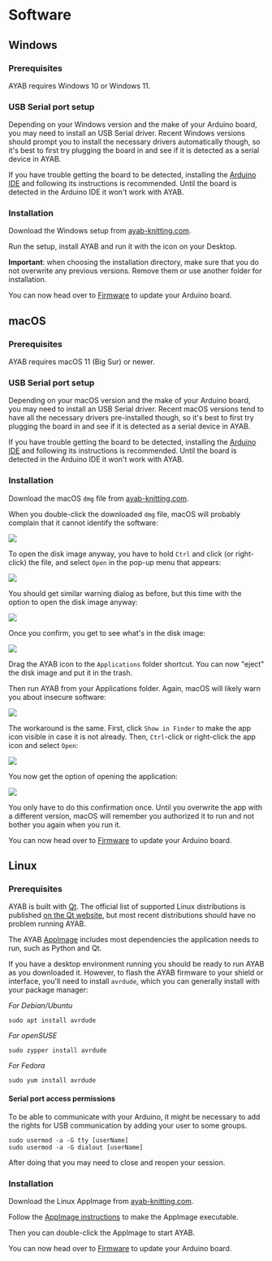 # Software

## Windows

### Prerequisites

AYAB requires Windows 10 or Windows 11.

### USB Serial port setup

Depending on your Windows version and the make of your Arduino board, you may need to install an USB Serial driver. Recent Windows versions should prompt you to install the necessary drivers automatically though, so it's best to first try plugging the board in and see if it is detected as a serial device in AYAB.

If you have trouble getting the board to be detected, installing the [Arduino IDE](https://www.arduino.cc/en/software) and following its instructions is recommended. Until the board is detected in the Arduino IDE it won't work with AYAB.

### Installation

Download the Windows setup from [ayab-knitting.com](https://ayab-knitting.com/ayab-software/).  

Run the setup, install AYAB and run it with the icon on your Desktop.

**Important**: when choosing the installation directory, make sure that you do not overwrite any previous versions. Remove them or use another folder for installation.

You can now head over to [Firmware](./firmware.md) to update your Arduino board.

## macOS

### Prerequisites

AYAB requires macOS 11 (Big Sur) or newer.

### USB Serial port setup

Depending on your macOS version and the make of your Arduino board, you may need to install an USB Serial driver. Recent macOS versions tend to have
all the necessary drivers pre-installed though, so it's best to first try plugging the board in and see if it is detected as a serial device in AYAB.

If you have trouble getting the board to be detected, installing the [Arduino IDE](https://www.arduino.cc/en/software) and following its instructions is recommended. Until the board is detected in the Arduino IDE it won't work with AYAB.

### Installation

Download the macOS `dmg` file from [ayab-knitting.com](https://ayab-knitting.com/ayab-software/).

When you double-click the downloaded `dmg` file, macOS will probably complain that it cannot identify the software:

![](../img/macos/ayab-dmg-blocked.png)

To open the disk image anyway, you have to hold `Ctrl` and click (or right-click) the file, and select `Open` in the pop-up menu that appears:

![](../img/macos/ayab-dmg-right-click.png)

You should get similar warning dialog as before, but this time with the option to open the disk image anyway:

![](../img/macos/ayab-dmg-confirm-open.png)

Once you confirm, you get to see what's in the disk image:

![](../img/macos/ayab-dmg-contents.png)

Drag the AYAB icon to the `Applications` folder shortcut. You can now "eject" the disk image and put it in the trash.

Then run AYAB from your Applications folder. Again, macOS will likely warn you about insecure software:

![](../img/macos/ayab-app-blocked.png)

The workaround is the same. First, click `Show in Finder` to make the app icon visible in case it is not already. Then, `Ctrl`-click or right-click the app icon and select `Open`:

![](../img/macos/ayab-app-right-click.png)

You now get the option of opening the application:

![](../img/macos/ayab-app-confirm-open.png)

You only have to do this confirmation once. Until you overwrite the app with a different version, macOS will remember you authorized it to run and not bother you again when you run it.

You can now head over to [Firmware](./firmware.md) to update your Arduino board.

## Linux

### Prerequisites

AYAB is built with [Qt](https://www.qt.io). The official list of supported Linux distributions is published [on the Qt website](https://doc.qt.io/qt-6/linux.html#supported-configurations), but most recent distributions should have no problem running AYAB.

The AYAB [AppImage](https://appimage.org) includes most dependencies the application needs to run, such as Python and Qt.

If you have a desktop environment running you should be ready to run AYAB as you downloaded it. However, to flash the AYAB firmware to your shield or interface, you'll need to install `avrdude`, which you can generally install with your package manager:

*For Debian/Ubuntu*

    sudo apt install avrdude

*For openSUSE*

    sudo zypper install avrdude

*For Fedora*

    sudo yum install avrdude

#### Serial port access permissions

To be able to communicate with your Arduino, it might be necessary to add the rights for USB communication by adding your user to some groups.

    sudo usermod -a -G tty [userName]
    sudo usermod -a -G dialout [userName]

After doing that you may need to close and reopen your session.

### Installation

Download the Linux AppImage from [ayab-knitting.com](https://ayab-knitting.com/ayab-software/).

Follow the [AppImage instructions](https://docs.appimage.org/introduction/quickstart.html#how-to-run-an-appimage) to make the AppImage executable.

Then you can double-click the AppImage to start AYAB.

You can now head over to [Firmware](./firmware.md) to update your Arduino board.
